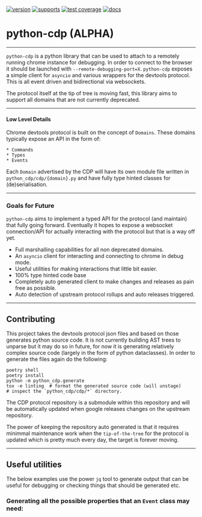 
[![version](https://img.shields.io/pypi/v/python-cdp?color=green)](https://pypi.org/project/python-cdp/)
[![supports](https://img.shields.io/pypi/pyversions/python-cdp?color=blue&label=supports)](https://pypi.org/project/python-cdp/)
[![test coverage](https://codecov.io/gh/symonk/python-cdp/branch/main/graph/badge.svg)](https://codecov.io/gh/symonk/python-cdp)
[![docs](https://img.shields.io/badge/documentation-online-brightgreen.svg)](https://symonk.github.io/python-cdp/)


# python-cdp (**ALPHA**)

-----

`python-cdp` is a python library that can be used to attach to a remotely running chrome instance for debugging.  In order to
connect to the browser it should be launched with `--remote-debugging-port=X`.  `python-cdp` exposes a simple client for `asyncio`
and various wrappers for the devtools protocol.  This is all event driven and bidirectional via websockets.

The protocol itself at the tip of tree is moving fast, this library aims to support all domains that are not currently deprecated.


-----

#### Low Level Details

Chrome devtools protocol is built on the concept of `Domains`.  These domains typically expose an API
in the form of:

    * Commands
    * Types
    * Events

Each `Domain` advertised by the CDP will have its own module file written in `python_cdp/cdp/{domain}.py` and have fully
type hinted classes for (de)serialisation.

-----
### Goals for Future

`python-cdp` aims to implement a typed API for the protocol (and maintain) that fully going forward.  Eventually
it hopes to expose a websocket connection/API for actually interacting with the protocol but that is a way
off yet.

 - Full marshalling capabilities for all non deprecated domains.
 - An `asyncio` client for interacting and connecting to chrome in debug mode.
 - Useful utilities for making interactions that little bit easier.
 - 100% type hinted code base
 - Completely auto generated client to make changes and releases as pain free as possible.
 - Auto detection of upstream protocol rollups and auto releases triggered.


 -----

 ## Contributing 

 This project takes the devtools protocol json files and based on those generates python source code.  It is not currently building
 AST trees to unparse but it may do so in future, for now it is generating relatively complex source code (largely in the form of
 python dataclasses).  In order to generate the files again do the following:


 ```shell
 poetry shell
 poetry install
 python -m python_cdp.generate
 tox -e linting  # format the generated source code (will unstage)
 # inspect the `python_cdp/cdp/*` directory.
 ```

The CDP protocol repository is a submodule within this repository and will be automatically updated when google releases changes on
the upstream repository.

The power of keeping the repository auto generated is that it requires minimmal maintenance work when the `tip-of-the-tree` for the
protocol is updated which is pretty much every day, the target is forever moving.

-----

## Useful utilities

The below examples use the power `jq` tool to generate output that can be useful for debugging or checking things that should be
generated etc.

### Generating all the possible properties that an `Event` class may need:

